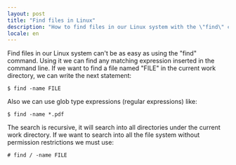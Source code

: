 ```yaml
---
layout: post
title: "Find files in Linux"
description: "How to find files in our Linux system with the \"find\" command"
locale: en
---
```


Find files in our Linux system can't be as easy as using the "find" command. Using it we can find any matching expression inserted in the command line. If we want to find a file named "FILE" in the current work directory, we can write the next statement:


    $ find -name FILE

Also we can use glob type expressions (regular expressions) like:


    $ find -name *.pdf

The search is recursive, it will search into all directories under the current work directory. If we want to search into all the file system without permission restrictions we must use:


    # find / -name FILE


